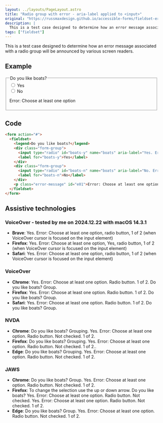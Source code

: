 ```yaml
---
layout: ../layouts/PageLayout.astro
title: "Radio group with error - aria-label applied to <input>"
original: "https://russmaxdesign.github.io/accessible-forms/fieldset-error06.html"
description: |
  This is a test case designed to determine how an error message associated with a radio group will be announced by various screen readers.
tags: ["fieldset"]
---
```


This is a test case designed to determine how an error message associated with a radio group will be announced by various screen readers.

## Example

  <form action="#">
    <fieldset>
      <legend>Do you like boats?</legend>
      <div class="form-group">
        <input type="radio" id="boats-y" name="boats" aria-label="Yes. Error: Choose at least one option">
        <label for="boats-y">Yes</label>
      </div>
      <div class="form-group">
        <input type="radio" id="boats-n" name="boats" aria-label="No. Error: Choose at least one option">
        <label for="boats-n">No</label>
      </div>
      <p class="error-message" id="e01">Error: Choose at least one option</p>
    </fieldset>
  </form>

## Code

```html
<form action="#">
  <fieldset>
    <legend>Do you like boats?</legend>
    <div class="form-group">
      <input type="radio" id="boats-y" name="boats" aria-label="Yes. Error: Choose at least one option">
      <label for="boats-y">Yes</label>
    </div>
    <div class="form-group">
      <input type="radio" id="boats-n" name="boats" aria-label="No. Error: Choose at least one option">
      <label for="boats-n">No</label>
    </div>
    <p class="error-message" id="e01">Error: Choose at least one option</p>
  </fieldset>
</form>
```

## Assistive technologies

### VoiceOver - tested by me on 2024.12.22 with macOS 14.3.1
- **Brave**: Yes. <span green>Error: Choose at least one option</span>, radio button, 1 of 2 <span yellow>(when VoiceOver cursor is focused on the input element)</span>
- **Firefox**: Yes. <span green>Error: Choose at least one option</span>, Yes, radio button, 1 of 2 <span yellow>(when VoiceOver cursor is focused on the input element)</span>
- **Safari**: Yes. <span green>Error: Choose at least one option</span>, radio button, 1 of 2 <span yellow>(when VoiceOver cursor is focused on the input element)</span>

### VoiceOver
- **Chrome**: Yes. <span green>Error: Choose at least one option.</span> Radio button. 1 of 2. Do you like boats? Group.
- **Firefox**: Yes. <span green>Error: Choose at least one option.</span> Radio button. 1 of 2. Do you like boats? Group.
- **Safari**: Yes. <span green>Error: Choose at least one option.</span> Radio button. 1 of 2. Do you like boats? Group.

### NVDA
- **Chrome**: Do you like boats? Grouping. Yes. <span green>Error: Choose at least one option.</span> Radio button. Not checked. 1 of 2.
- **Firefox**: Do you like boats? Grouping. <span green>Yes. Error: Choose at least one option.</span> Radio button. Not checked. 1 of 2..
- **Edge**: Do you like boats? Grouping. Yes. <span green>Error: Choose at least one option.</span> Radio button. Not checked. 1 of 2.

### JAWS
- **Chrome**: Do you like boats? Group. Yes. <span green>Error: Choose at least one option.</span> Radio button. Not checked. 1 of 2.
- **Firefox**: To change the selection use the up or down arrow. Do you like boats? Yes. <span green>Error: Choose at least one option.</span> Radio button. Not checked. Yes. Error: Choose at least one option. Radio button. Not checked. 1 of 2.
- **Edge**: Do you like boats? Group. Yes. <span green>Error: Choose at least one option. Radio button.</span> Not checked. 1 of 2.